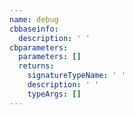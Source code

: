 ```yaml
---
name: debug
cbbaseinfo:
  description: ' '
cbparameters:
  parameters: []
  returns:
    signatureTypeName: ' '
    description: ' '
    typeArgs: []
---
```

<CBBaseInfo/> 
 <CBParameters/>